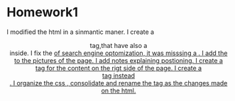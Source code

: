 # Homework1
I modified the html in a sinmantic maner.
I create a <header> tag,that have also a <nav> inside.
I fix the <a href> of search engine optomization, it was misssing a <id>.
I add the <alt> to the pictures of the page.
I add notes explaining postioning. 
I create a <aside> tag for the content on the rigt side of the page.
I create a <footer> tag instead <div class="footer">.
I organize the css , consolidate and rename the tag as the changes made on the html.
